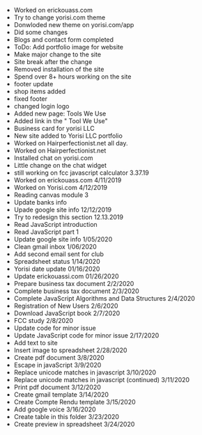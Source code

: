 - Worked on erickouass.com
- Try to change yorisi.com theme
- Donwloded new theme on yorisi.com/app
- Did some changes
- Blogs and contact form completed
- ToDo: Add portfolio image for website
-	Make major change to the site
- Site break after the change
-	Removed installation of the site
-	Spend over 8+ hours working on the site
-	footer update
-	shop items added
-	fixed footer
-	changed login logo
-	Added new page: Tools We Use
-	Added link in the " Tool We Use"
-	Business card for yorisi LLC
-	New site added to Yorisi LLC portfolio
-	Worked on Hairperfectionist.net all day.
-	Worked on Hairperfectionist.net 
-	Installed chat on yorisi.com
-	Little change on the chat widget
-	still working on fcc javascript calculator 3.37.19
-	Worked on erickouass.com 4/11/2019
- Worked on Yorisi.com 4/12/2019
-	Reading canvas module 3
-	Update banks info
-	Upade google site info 12/12/2019
-	Try to redesign this section 12.13.2019
-	Read JavaScript introduction 
-	Read JavaScript part 1
-	Update google site info 1/05/2020
-	Clean gmail inbox 1/06/2020
-	Add second email sent for club 
-	Spreadsheet status 1/14/2020
-	Yorisi date update 01/16/2020
-	Update erickouassi.com 01/26/2020
-	Prepare business tax document 2/2/2020
-	Complete business tax document 2/3/2020
-	Complete JavaScript Algorithms and Data Structures 2/4/2020
-	Registration of New Users 2/6/2020
-	Download JavaScript book 2/7/2020
-	FCC study 2/8/2020
- Update code for minor issue 
- Update JavaScript code for minor issue 2/17/2020
- Add text to site 
- Insert image to spreadsheet 2/28/2020
- Create pdf document 3/8/2020
- Escape in javaScript 3/9/2020
- Replace unicode matches in javascript 3/10/2020
- Replace unicode matches in javascript (continued) 3/11/2020
- Print pdf document 3/12/2020
- Create  gmail template 3/14/2020
- Create  Compte Rendu template 3/15/2020
- Add google voice 3/16/2020
- Create table in this folder 3/23/2020
- Create preview in spreadsheet 3/24/2020
